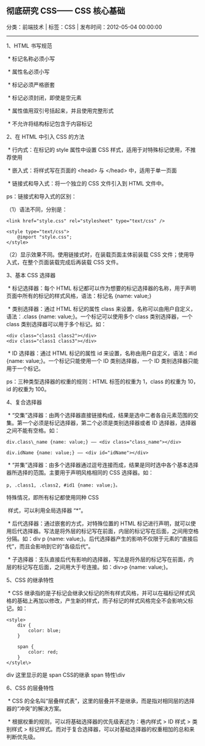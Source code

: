 ## 彻底研究 CSS—— CSS 核心基础

分类：前端技术 | 标签：CSS | 发布时间：2012-05-04 00:00:00

___

1、HTML 书写规范

 \* 标记名称必须小写

 \* 属性名必须小写

 \* 标记必须严格嵌套

 \* 标记必须封闭，即使是空元素

 \* 属性值用双引号括起来，并且使用完整形式

 \* 不允许将结构标记包含于内容标记


2、在 HTML 中引入 CSS 的方法

 \* 行内式：在标记的 style 属性中设置 CSS
样式，适用于对特殊标记使用，不推荐使用

 \* 嵌入式：将样式写在页面的 \<head\> 与 \</head\> 中，适用于单一页面

 \* 链接式和导入式：将一个独立的 CSS 文件引入到 HTML 文件中。


ps：链接式和导入式的区别：

（1）语法不同，分别是：
```
<link href="style.css" rel="stylesheet" type="text/css" />
```

```
<style type="text/css">
	@import "style.css";
</style>
```

（2）显示效果不同。使用链接式时，在装载页面主体前装载 CSS
文件；使用导入式，在整个页面装载完成后再装载 CSS 文件。


3、基本 CSS 选择器

 \* 标记选择器：每个 HTML
标记都可以作为想要的标记选择器的名称，用于声明页面中所有的标记的样式风格，语法：标记名
{name: value;}


 \* 类别选择器：通过 HTML 标记的属性 class
来设置，名称可以由用户自定义，语法：.class {name:
value;}。一个标记可以使用多个 class 类别选择器，一个 class
类别选择器可以用于多个标记。如：
```
<div class="class1 class2"></div>
<div class="class1 class3"></div>
```

 \* ID 选择器：通过 HTML 标记的属性 id 来设置，名称由用户自定义，语法：\#id
{name: value;}。一个标记只能使用一个 ID 类别选择器，一个 ID
类别选择器只能用于一个标记。


ps：三种类型选择器的权重的规则：HTML 标签的权重为 1，class 的权重为 10，id
的权重为 100。


4、复合选择器

 \*
“交集”选择器：由两个选择器直接链接构成，结果是选中二者各自元素范围的交集。第一个必须是标记选择器，第二个必须是类别选择器或者
ID 选择器，选择器之间不能有空格。如：
```
div.class\_name {name: value;} —— <div class="class_name"></div> 

div.idName {name: value;} —— <div id="idName"></div> 
```

 \*
“并集”选择器：由多个选择器通过逗号连接而成，结果是同时选中各个基本选择器所选择的范围。主要用于声明风格相同的
CSS 选择器。如：
```
p, .class1, .class2, #id1 {name: value;}。
```

特殊情况，即所有标记都使用同种 CSS

 样式，可以利用全局选择器 “\*”。


 \* 后代选择器：通过嵌套的方式，对特殊位置的 HTML
标记进行声明，就可以使用后代选择器。写法是将外层的标记写在前面，内层的标记写在后面，之间用空格分隔。如：div
p {name:
value;}。后代选择器产生的影响不仅限于元素的“直接后代”，而且会影响到它的“各级后代”。


 \*
子选择器：支队直接后代有影响的选择器，写法是将外层的标记写在前面，内层的标记写在后面，之间用大于号连接。如：div\>p
{name: value;}。


5、CSS 的继承特性

 \* CSS
继承指的是子标记会继承父标记的所有样式风格，并可以在福标记样式风格的基础上再加以修改，产生新的样式，而子标记的样式风格完全不会影响父标记。如：
```
<style>
    div {
        color: blue;
    }

    span {
        color: red;
    }
</style\>
```

div 这里显示的是 span CSS的继承 span 特性\div


6、CSS 的层叠特性

 \* CSS
的全名叫“层叠样式表”，这里的层叠并不是继承，而是指对相同层的选择器的“冲突”的解决方案。


 \* 根据权重的规则，可以将基础选择器的优先级表述为：巷内样式 \> ID 样式 \>
类别样式 \>
标记样式。而对于复合选择器，可以对基础选择器的权重相加的总和来判断优先级。
